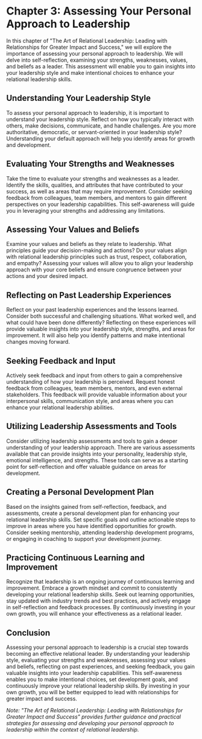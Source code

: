 Chapter 3: Assessing Your Personal Approach to Leadership
=========================================================

In this chapter of "The Art of Relational Leadership: Leading with Relationships for Greater Impact and Success," we will explore the importance of assessing your personal approach to leadership. We will delve into self-reflection, examining your strengths, weaknesses, values, and beliefs as a leader. This assessment will enable you to gain insights into your leadership style and make intentional choices to enhance your relational leadership skills.

Understanding Your Leadership Style
-----------------------------------

To assess your personal approach to leadership, it is important to understand your leadership style. Reflect on how you typically interact with others, make decisions, communicate, and handle challenges. Are you more authoritative, democratic, or servant-oriented in your leadership style? Understanding your default approach will help you identify areas for growth and development.

Evaluating Your Strengths and Weaknesses
----------------------------------------

Take the time to evaluate your strengths and weaknesses as a leader. Identify the skills, qualities, and attributes that have contributed to your success, as well as areas that may require improvement. Consider seeking feedback from colleagues, team members, and mentors to gain different perspectives on your leadership capabilities. This self-awareness will guide you in leveraging your strengths and addressing any limitations.

Assessing Your Values and Beliefs
---------------------------------

Examine your values and beliefs as they relate to leadership. What principles guide your decision-making and actions? Do your values align with relational leadership principles such as trust, respect, collaboration, and empathy? Assessing your values will allow you to align your leadership approach with your core beliefs and ensure congruence between your actions and your desired impact.

Reflecting on Past Leadership Experiences
-----------------------------------------

Reflect on your past leadership experiences and the lessons learned. Consider both successful and challenging situations. What worked well, and what could have been done differently? Reflecting on these experiences will provide valuable insights into your leadership style, strengths, and areas for improvement. It will also help you identify patterns and make intentional changes moving forward.

Seeking Feedback and Input
--------------------------

Actively seek feedback and input from others to gain a comprehensive understanding of how your leadership is perceived. Request honest feedback from colleagues, team members, mentors, and even external stakeholders. This feedback will provide valuable information about your interpersonal skills, communication style, and areas where you can enhance your relational leadership abilities.

Utilizing Leadership Assessments and Tools
------------------------------------------

Consider utilizing leadership assessments and tools to gain a deeper understanding of your leadership approach. There are various assessments available that can provide insights into your personality, leadership style, emotional intelligence, and strengths. These tools can serve as a starting point for self-reflection and offer valuable guidance on areas for development.

Creating a Personal Development Plan
------------------------------------

Based on the insights gained from self-reflection, feedback, and assessments, create a personal development plan for enhancing your relational leadership skills. Set specific goals and outline actionable steps to improve in areas where you have identified opportunities for growth. Consider seeking mentorship, attending leadership development programs, or engaging in coaching to support your development journey.

Practicing Continuous Learning and Improvement
----------------------------------------------

Recognize that leadership is an ongoing journey of continuous learning and improvement. Embrace a growth mindset and commit to consistently developing your relational leadership skills. Seek out learning opportunities, stay updated with industry trends and best practices, and actively engage in self-reflection and feedback processes. By continuously investing in your own growth, you will enhance your effectiveness as a relational leader.

Conclusion
----------

Assessing your personal approach to leadership is a crucial step towards becoming an effective relational leader. By understanding your leadership style, evaluating your strengths and weaknesses, assessing your values and beliefs, reflecting on past experiences, and seeking feedback, you gain valuable insights into your leadership capabilities. This self-awareness enables you to make intentional choices, set development goals, and continuously improve your relational leadership skills. By investing in your own growth, you will be better equipped to lead with relationships for greater impact and success.

*Note: "The Art of Relational Leadership: Leading with Relationships for Greater Impact and Success" provides further guidance and practical strategies for assessing and developing your personal approach to leadership within the context of relational leadership.*
